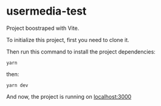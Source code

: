 # usermedia-test

Project boostraped with Vite.

To initialize this project, first you need to clone it.

Then run this command to install the project dependencies:

```yarn```

then:

```yarn dev```

And now, the project is running on [localhost:3000](http://localhost:3000)